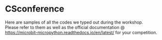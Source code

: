 # CSconference
Here are samples of all the codes we typed out during the workshop.
Please refer to them as well as the official documentation @ https://microbit-micropython.readthedocs.io/en/latest/ for your competition.
